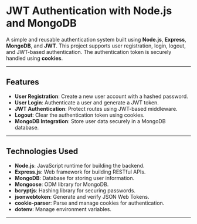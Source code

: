 # **JWT Authentication with Node.js and MongoDB**

A simple and reusable authentication system built using **Node.js**, **Express**, **MongoDB**, and **JWT**. This project supports user registration, login, logout, and JWT-based authentication. The authentication token is securely handled using **cookies**.

---

## **Features**
- **User Registration**: Create a new user account with a hashed password.
- **User Login**: Authenticate a user and generate a JWT token.
- **JWT Authentication**: Protect routes using JWT-based middleware.
- **Logout**: Clear the authentication token using cookies.
- **MongoDB Integration**: Store user data securely in a MongoDB database.

---

## **Technologies Used**
- **Node.js**: JavaScript runtime for building the backend.
- **Express.js**: Web framework for building RESTful APIs.
- **MongoDB**: Database for storing user information.
- **Mongoose**: ODM library for MongoDB.
- **bcryptjs**: Hashing library for securing passwords.
- **jsonwebtoken**: Generate and verify JSON Web Tokens.
- **cookie-parser**: Parse and manage cookies for authentication.
- **dotenv**: Manage environment variables.

---







